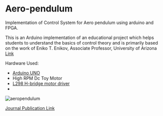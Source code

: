 Aero-pendulum
===============

Implementation of Control System for Aero pendulum using arduino and FPGA.

This is an Arduino implementation of an educational project which helps students to understand the basics of control theory and is primarily based on the work of Eniko T. Enikov, Associate Professor, University of Arizona [Link](http://aeropendulum.arizona.edu/)

Hardware Used:

* [Arduino UNO](http://www.arduino.org/products/boards/4-arduino-boards/arduino-uno)
* High RPM Dc Toy Motor
* [L298 H-bridge motor driver](http://www.ebay.in/itm/L298-Based-Motor-Driver-Module-2A-/172005013582)
*

![aeropendulum](https://raw.githubusercontent.com/adithyaselv/Aerothrust-Pendulum/master/aero.png)

[Journal Publication Link](http://ajbasweb.com/old/ajbas/2014/December/466-472.pdf)

